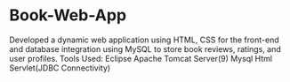 # Book-Web-App
Developed a dynamic web application using HTML, CSS for the front-end and database integration using MySQL to store book reviews, ratings, and user profiles.    Tools Used:  Eclipse Apache Tomcat Server(9) Mysql Html Servlet(JDBC Connectivity)
